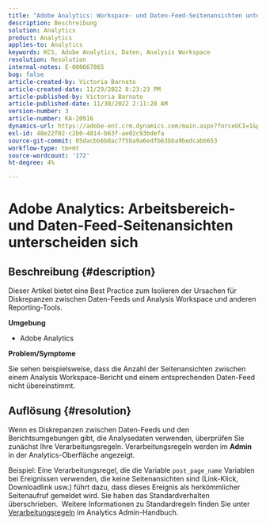 ```yaml
---
title: "Adobe Analytics: Workspace- und Daten-Feed-Seitenansichten unterscheiden sich."
description: Beschreibung
solution: Analytics
product: Analytics
applies-to: Analytics
keywords: KCS, Adobe Analytics, Daten, Analysis Workspace
resolution: Resolution
internal-notes: E-000667865
bug: false
article-created-by: Victoria Barnato
article-created-date: 11/29/2022 8:23:23 PM
article-published-by: Victoria Barnato
article-published-date: 11/30/2022 2:11:28 AM
version-number: 3
article-number: KA-20916
dynamics-url: https://adobe-ent.crm.dynamics.com/main.aspx?forceUCI=1&pagetype=entityrecord&etn=knowledgearticle&id=ca851ba9-2370-ed11-9561-6045bd006a22
exl-id: 48e22f02-c2b0-4814-b63f-ae02c93bdefa
source-git-commit: 05dacbb6b8ac7f5ba9a6edfb63bba9bedcabb653
workflow-type: tm+mt
source-wordcount: '172'
ht-degree: 4%

---
```


# Adobe Analytics: Arbeitsbereich- und Daten-Feed-Seitenansichten unterscheiden sich

## Beschreibung {#description}


Dieser Artikel bietet eine Best Practice zum Isolieren der Ursachen für Diskrepanzen zwischen Daten-Feeds und Analysis Workspace und anderen Reporting-Tools.

<b>Umgebung</b>

- Adobe Analytics


<b>Problem/Symptome</b>


Sie sehen beispielsweise, dass die Anzahl der Seitenansichten zwischen einem Analysis Workspace-Bericht und einem entsprechenden Daten-Feed nicht übereinstimmt.




## Auflösung {#resolution}


Wenn es Diskrepanzen zwischen Daten-Feeds und den Berichtsumgebungen gibt, die Analysedaten verwenden, überprüfen Sie zunächst Ihre Verarbeitungsregeln. Verarbeitungsregeln werden im <b>Admin</b> in der Analytics-Oberfläche angezeigt.

Beispiel: Eine Verarbeitungsregel, die die Variable `post_page_name` Variablen bei Ereignissen verwenden, die keine Seitenansichten sind (Link-Klick, Downloadlink usw.) führt dazu, dass dieses Ereignis als herkömmlicher Seitenaufruf gemeldet wird. Sie haben das Standardverhalten überschrieben.  Weitere Informationen zu Standardregeln finden Sie unter [Verarbeitungsregeln](https://experienceleague.adobe.com/docs/analytics/admin/admin-tools/processing-rules/processing-rules-configuration/processing-rules-about.html?lang=en) im Analytics Admin-Handbuch.
